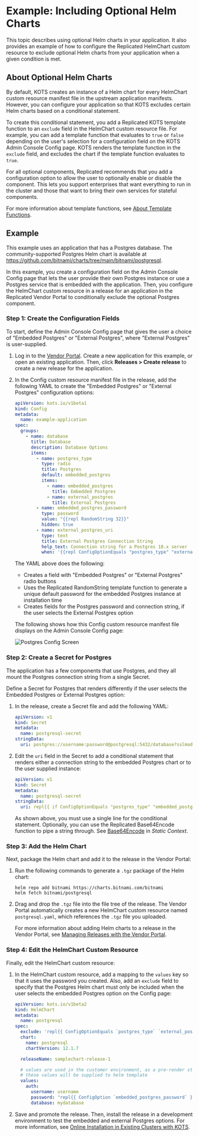 # Example: Including Optional Helm Charts

This topic describes using optional Helm charts in your application. It also provides an example of how to configure the Replicated HelmChart custom resource to exclude optional Helm charts from your application when a given condition is met. 

## About Optional Helm Charts

By default, KOTS creates an instance of a Helm chart for every HelmChart custom resource manifest file in the upstream application manifests. However, you can configure your application so that KOTS excludes certain Helm charts based on a conditional statement. 

To create this conditional statement, you add a Replicated KOTS template function to an `exclude` field in the HelmChart custom resource file. For example, you can add a template function that evaluates to `true` or `false` depending on the user's selection for a configuration field on the KOTS Admin Console Config page.
KOTS renders the template function in the `exclude` field, and excludes the chart if the template function evaluates to `true`.

For all optional components, Replicated recommends that you add a configuration option to allow the user to optionally enable or disable the component.
This lets you support enterprises that want everything to run in the cluster and those that want to bring their own services for stateful components.

For more information about template functions, see [About Template Functions](/reference/template-functions-about).

## Example

This example uses an application that has a Postgres database.
The community-supported Postgres Helm chart is available at https://github.com/bitnami/charts/tree/main/bitnami/postgresql.

In this example, you create a configuration field on the Admin Console Config page that lets the user provide their own Postgres instance or use a Postgres service that is embedded with the application. Then, you configure the HelmChart custom resource in a release for an application in the Replicated Vendor Portal to conditionally exclude the optional Postgres component. 

### Step 1: Create the Configuration Fields

To start, define the Admin Console Config page that gives the user a choice of "Embedded Postgres" or "External Postgres", where "External Postgres" is user-supplied.

1. Log in to the [Vendor Portal](https://vendor.replicated.com). Create a new application for this example, or open an existing application. Then, click **Releases > Create release** to create a new release for the application.

1. In the Config custom resource manifest file in the release, add the following YAML to create the "Embedded Postgres" or "External Postgres" configuration options:

    ```yaml
    apiVersion: kots.io/v1beta1
    kind: Config
    metadata:
      name: example-application
    spec:
      groups:
        - name: database
          title: Database
          description: Database Options
          items:
            - name: postgres_type
              type: radio
              title: Postgres
              default: embedded_postgres
              items:
                - name: embedded_postgres
                  title: Embedded Postgres
                - name: external_postgres
                  title: External Postgres
            - name: embedded_postgres_password
              type: password
              value: "{{repl RandomString 32}}"
              hidden: true
            - name: external_postgres_uri
              type: text
              title: External Postgres Connection String
              help_text: Connection string for a Postgres 10.x server
              when: '{{repl ConfigOptionEquals "postgres_type" "external_postgres"}}'
    ```

    The YAML above does the following:
    * Creates a field with "Embedded Postgres" or "External Postgres" radio buttons
    * Uses the Replicated RandomString template function to generate a unique default password for the embedded Postgres instance at installation time
    * Creates fields for the Postgres password and connection string, if the user selects the External Postgres option

    The following shows how this Config custom resource manifest file displays on the Admin Console Config page:

    ![Postgres Config Screen](/images/postgres-config-screen.gif)

### Step 2: Create a Secret for Postgres

The application has a few components that use Postgres, and they all mount the Postgres connection string from a single Secret. 

Define a Secret for Postgres that renders differently if the user selects the Embedded Postgres or External Postgres option:

1. In the release, create a Secret file and add the following YAML:

    ```yaml
    apiVersion: v1
    kind: Secret
    metadata:
      name: postgresql-secret
    stringData:
      uri: postgres://username:password@postgresql:5432/database?sslmode=disable
    ```   

1. Edit the `uri` field in the Secret to add a conditional statement that renders either a connection string to the embedded Postgres chart or to the user supplied instance:

    ```yaml
    apiVersion: v1
    kind: Secret
    metadata:
      name: postgresql-secret
    stringData:
      uri: repl{{ if ConfigOptionEquals "postgres_type" "embedded_postgres" }}postgres://myapplication:repl{{ ConfigOption "embedded_postgres_password" }}@postgres:5432/mydatabase?sslmode=disablerepl{{ else }}repl{{ ConfigOption "external_postgres_uri" }}repl{{ end }}
    ```

    As shown above, you must use a single line for the conditional statement. Optionally, you can use the Replicated Base64Encode function to pipe a string through. See [Base64Encode](/reference/template-functions-static-context#base64encode) in _Static Context_.

### Step 3: Add the Helm Chart

Next, package the Helm chart and add it to the release in the Vendor Portal:

1. Run the following commands to generate a `.tgz` package of the Helm chart:

    ```
    helm repo add bitnami https://charts.bitnami.com/bitnami
    helm fetch bitnami/postgresql
    ```

1. Drag and drop the `.tgz` file into the file tree of the release. The Vendor Portal automatically creates a new HelmChart custom resource named `postgresql.yaml`, which references the `.tgz` file you uploaded.

    For more information about adding Helm charts to a release in the Vendor Portal, see [Managing Releases with the Vendor Portal](releases-creating-releases).

### Step 4: Edit the HelmChart Custom Resource

Finally, edit the HelmChart custom resource:

1. In the HelmChart custom resource, add a mapping to the `values` key so that it uses the password you created. Also, add an `exclude` field to specify that the Postgres Helm chart must only be included when the user selects the embedded Postgres option on the Config page:

    ```yaml
    apiVersion: kots.io/v1beta2
    kind: HelmChart
    metadata:
      name: postgresql
    spec:
      exclude: 'repl{{ ConfigOptionEquals `postgres_type` `external_postgres` }}'
      chart:
        name: postgresql
        chartVersion: 12.1.7

      releaseName: samplechart-release-1
    
      # values are used in the customer environment, as a pre-render step
      # these values will be supplied to helm template
      values:
        auth:
          username: username
          password: "repl{{ ConfigOption `embedded_postgres_password` }}"
          database: mydatabase
    ```

1. Save and promote the release. Then, install the release in a development environment to test the embedded and external Postgres options. For more information, see [Online Installation in Existing Clusters with KOTS](/enterprise/installing-existing-cluster).
